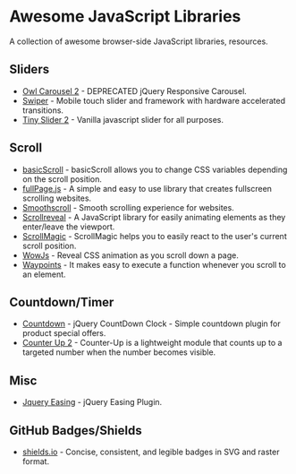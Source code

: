 # Awesome JavaScript Libraries
A collection of awesome browser-side JavaScript libraries, resources.

## Sliders
* [Owl Carousel 2](https://github.com/OwlCarousel2/OwlCarousel2) - DEPRECATED jQuery Responsive Carousel.
* [Swiper](https://github.com/nolimits4web/Swiper) - Mobile touch slider and framework with hardware accelerated transitions.
* [Tiny Slider 2](https://github.com/ganlanyuan/tiny-slider) - Vanilla javascript slider for all purposes.

## Scroll
* [basicScroll](https://github.com/electerious/basicScroll) - basicScroll allows you to change CSS variables depending on the scroll position.
* [fullPage.js](https://github.com/alvarotrigo/fullpage.js) - A simple and easy to use library that creates fullscreen scrolling websites.
* [Smoothscroll](https://github.com/gblazex/smoothscroll-for-websites) - Smooth scrolling experience for websites.
* [Scrollreveal](https://github.com/jlmakes/scrollreveal) - A JavaScript library for easily animating elements as they enter/leave the viewport.
* [ScrollMagic](https://github.com/janpaepke/ScrollMagic) - ScrollMagic helps you to easily react to the user's current scroll position.
* [WowJs](https://github.com/graingert/wow) - Reveal CSS animation as you scroll down a page.
* [Waypoints](https://github.com/imakewebthings/waypoints) - It makes easy to execute a function whenever you scroll to an element. 

## Countdown/Timer
* [Countdown](https://github.com/epiksel/countdown) - jQuery CountDown Clock - Simple countdown plugin for product special offers.
* [Counter Up 2](https://github.com/bfintal/Counter-Up2) - Counter-Up is a lightweight module that counts up to a targeted number when the number becomes visible.

## Misc
* [Jquery Easing](https://github.com/gdsmith/jquery.easing) - jQuery Easing Plugin.

## GitHub Badges/Shields
* [shields.io](https://github.com/badges/shields) - Concise, consistent, and legible badges in SVG and raster format.